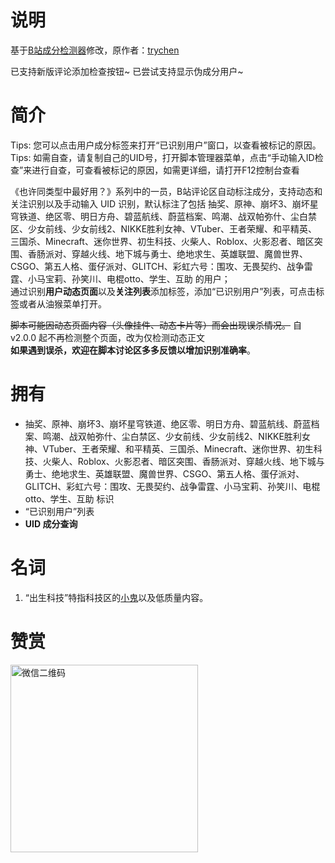 # 说明

基于[B站成分检测器](https://greasyfork.org/zh-CN/scripts/451164)修改，原作者：[trychen](https://greasyfork.org/zh-CN/users/323392-trychen)

已支持新版评论添加检查按钮~ 已尝试支持显示伪成分用户~

# 简介

Tips: 您可以点击用户成分标签来打开“已识别用户”窗口，以查看被标记的原因。  
Tips: 如需自查，请复制自己的UID号，打开脚本管理器菜单，点击“手动输入ID检查”来进行自查，可查看被标记的原因，如需更详细，请打开F12控制台查看  
  
《也许同类型中最好用？》系列中的一员，B站评论区自动标注成分，支持动态和关注识别以及手动输入 UID 识别，默认标注了包括 抽奖、原神、崩坏3、崩坏星穹铁道、绝区零、明日方舟、碧蓝航线、蔚蓝档案、鸣潮、战双帕弥什、尘白禁区、少女前线、少女前线2、NIKKE胜利女神、VTuber、王者荣耀、和平精英、三国杀、Minecraft、迷你世界、初生科技、火柴人、Roblox、火影忍者、暗区突围、香肠派对、穿越火线、地下城与勇士、绝地求生、英雄联盟、魔兽世界、CSGO、第五人格、蛋仔派对、GLITCH、彩虹六号：围攻、无畏契约、战争雷霆、小马宝莉、孙笑川、电棍otto、学生、互助 的用户；  
通过识别**用户动态页面**以及**关注列表**添加标签，添加“已识别用户”列表，可点击标签或者从油猴菜单打开。  
  
~~脚本可能因动态页面内容（头像挂件、动态卡片等）而会出现误杀情况。~~ 自 v2.0.0 起不再检测整个页面，改为仅检测动态正文  
**如果遇到误杀，欢迎在脚本讨论区多多反馈以增加识别准确率**。

# 拥有

- 抽奖、原神、崩坏3、崩坏星穹铁道、绝区零、明日方舟、碧蓝航线、蔚蓝档案、鸣潮、战双帕弥什、尘白禁区、少女前线、少女前线2、NIKKE胜利女神、VTuber、王者荣耀、和平精英、三国杀、Minecraft、迷你世界、初生科技、火柴人、Roblox、火影忍者、暗区突围、香肠派对、穿越火线、地下城与勇士、绝地求生、英雄联盟、魔兽世界、CSGO、第五人格、蛋仔派对、GLITCH、彩虹六号：围攻、无畏契约、战争雷霆、小马宝莉、孙笑川、电棍otto、学生、互助 标识
- “已识别用户”列表
- **UID 成分查询**

# 名词

1. “出生科技”特指科技区的[小鬼](https://zh.moegirl.org.cn/%E5%B0%8F%E9%AC%BC)以及低质量内容。

# 赞赏

<img src="https://greasyfork.org/rails/active_storage/blobs/redirect/eyJfcmFpbHMiOnsiZGF0YSI6MTQ5Njk0LCJwdXIiOiJibG9iX2lkIn19--1e4816b53eee84fdaba7448a49298de518c30282/wechat.webp" alt="微信二维码" width="300px" height="300px">
